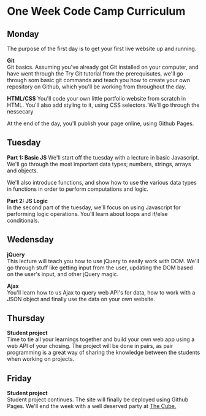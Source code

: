 # One Week Code Camp Curriculum

## Monday

The purpose of the first day is to get your first live website up and running.   

**Git**   
Git basics. Assuming you've already got Git installed on your computer, and have went through the Try Git tutorial from the prerequisutes, we'll go through som basic git commands and teach you how to create your own repository on Github, which you'll be working from throughout the day.

**HTML/CSS**
You'll code your own little portfolio website from scratch in HTML. You'll also add styling to it, using CSS selectors. We'll go through the nessecary 

At the end of the day, you'll publish your page online, using Github Pages.


## Tuesday

**Part 1: Basic JS**
We'll start off the tuesday with a lecture in basic Javascript. We'll go through the most important data types; numbers, strings, arrays and objects.

We'll also introduce functions, and show how to use the various data types in functions in order to perform computations and logic.

**Part 2: JS Logic**  
In the second part of the tuesday, we'll focus on using Javascript for performing logic operations. You'll learn about loops and if/else conditionals.

## Wedensday

**jQuery**  
This lecture will teach you how to use jQuery to easily work with DOM. We'll go through stuff like getting input from the user, updating the DOM based on the user's input, and other jQuery magic.

**Ajax**  
You'll learn how to us Ajax to query web API's for data, how to work with a JSON object and finally use the data on your own website.

## Thursday

**Student project**  
Time to tie all your learnings together and build your own web app using a web API of your chosing. The project will be done in pairs, as pair programming is a great way of sharing the knowledge between the students when working on projects.


## Friday

**Student project**  
Student project continues. The site will finally be deployed using Github Pages. We'll end the week with a well deserved party at [The Cube.]()


